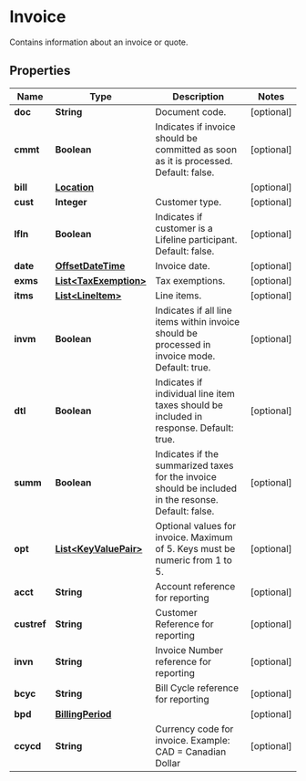 

# Invoice

Contains information about an invoice or quote.
## Properties

Name | Type | Description | Notes
------------ | ------------- | ------------- | -------------
**doc** | **String** | Document code. |  [optional]
**cmmt** | **Boolean** | Indicates if invoice should be committed as soon as it is processed.  Default: false. |  [optional]
**bill** | [**Location**](Location.md) |  |  [optional]
**cust** | **Integer** | Customer type. |  [optional]
**lfln** | **Boolean** | Indicates if customer is a Lifeline participant.  Default: false. |  [optional]
**date** | [**OffsetDateTime**](OffsetDateTime.md) | Invoice date. |  [optional]
**exms** | [**List&lt;TaxExemption&gt;**](TaxExemption.md) | Tax exemptions. |  [optional]
**itms** | [**List&lt;LineItem&gt;**](LineItem.md) | Line items. |  [optional]
**invm** | **Boolean** | Indicates if all line items within invoice should be processed in invoice mode.  Default: true. |  [optional]
**dtl** | **Boolean** | Indicates if individual line item taxes should be included in response.  Default: true. |  [optional]
**summ** | **Boolean** | Indicates if the summarized taxes for the invoice should be included in the resonse.  Default: false. |  [optional]
**opt** | [**List&lt;KeyValuePair&gt;**](KeyValuePair.md) | Optional values for invoice. Maximum of 5. Keys must be numeric from 1 to 5. |  [optional]
**acct** | **String** | Account reference for reporting |  [optional]
**custref** | **String** | Customer Reference for reporting |  [optional]
**invn** | **String** | Invoice Number reference for reporting |  [optional]
**bcyc** | **String** | Bill Cycle reference for reporting |  [optional]
**bpd** | [**BillingPeriod**](BillingPeriod.md) |  |  [optional]
**ccycd** | **String** | Currency code for invoice.  Example: CAD &#x3D; Canadian Dollar |  [optional]



